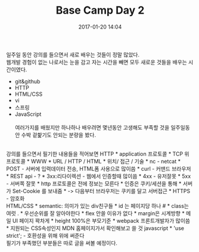 ﻿---
layout: post
title:  "Base Camp Day 2"
date:   2017-01-20 14:04
categories: jekyll update
---
일주일 동안 강의를 들으면서 새로 배우는 것들이 정말 많았다.
<br>
웹개발 경험이 없는 나로서는 눈을 감고 자는 시간을 빼면 모두 새로운 것들을 배우는 시간이였다.
<br>
* git&github
* HTTP
* HTML/CSS
* vi
* 스프링
* JavaScript
<br/><br/>
여러가지를 배웠지만 하나하나 배우려면 몇년동안 고생해도 부족할 것을 일주일동안 수박 겉핥기도 안되는 분량을 봤다.
<br>
강의를 들으면서 필기한 내용들을 적어보면
HTTP
* application 프로토콜
* TCP 위 프로토콜
* WWW
*	URL / HTTP / HTML
*	위치/ 접근 / 기술
* nc - netcat
* POST - 서버에 입력데이터 전송, HTML폼 사용으로 많이씀
* curl - 커맨드 브라우저
* REST api - ?
* 3xx:리다이렉션 - 웹에서 인증할때 많이씀
* 4xx - 유저잘못
* 5xx - 서버쪽 잘못
* http 프로토콜은 전에 정보는 모른다
* 인증은 쿠키/세션을 통해
* 서버가 Set-Cookie 를 보내줌
* -> 다음부터 브라우저는 쿠키를 달고 서버접근
* HTTPS - 암호화
<br>
HTML/CSS
* semantic: 의미가 있는 div친구들
* id 는 페이지당 하나 #
* class는 여럿 .
* 우선순위를 잘 알아야한다
* flex 안쓸 이유가 없다
* margin은 시계방향
* 메일 UI 페이지 꽉차게
* height 100%은 부모기준
* webpack 프론트개발자가 많이씀
* 지원되는 CSS속성인지 MDN 홈페이지가서 확인해보고 쓸 것
javascript
* 'use strict'; - 호환성을 위해 위에 써준다
<br>
필기가 부족했던 부분들은 따로 글을 써볼 예정이다.
